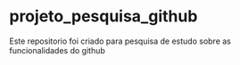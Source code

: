 # projeto_pesquisa_github
Este repositorio foi criado para pesquisa de estudo sobre as funcionalidades do github

